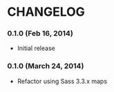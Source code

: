 CHANGELOG
=========

### 0.1.0 (Feb 16, 2014)

* Initial release

### 0.1.0 (March 24, 2014)

* Refactor using Sass 3.3.x maps

